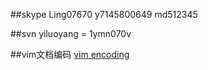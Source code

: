 ##skype
    Ling07670
    y7145800649
    md512345

##svn
    yiluoyang = 1ymn070v

##vim文档编码
[vim encoding](http://edyfox.codecarver.org/html/vim_fileencodings_detection.html)
